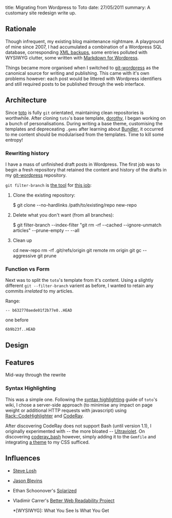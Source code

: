 title: Migrating from Wordpress to Toto
date: 27/05/2011
summary: A customary site redesign write up.

## Rationale

Though infrequent, my existing blog maintenance nightmare. A playground of mine
since 2007, I had accumulated a combination of a Wordpress SQL database,
corresponding [XML backups][wpexport], some entries polluted with WYSIWYG
clutter, some written with [Markdown for Wordpress][md4wp].

Things became more organised when I switched to [git-wordpress][] as the
canonical source for writing and publishing. This came with it's own problems
however: each post would be littered with Wordpress identifiers and still
required posts to be published through the web interface.

## Architecture

Since [toto][] is fully `git` orientated, maintaining clean repositories is
worthwhile. After cloning `toto`'s base template, [dorothy][], I began working
on a bunch of personalisations. During writing a base theme, customising the
templates and depreceating `.gems` after learning about [Bundler][], it occurred
to me content should be modularised from the templates. Time to kill some
entropy!

### Rewriting history

I have a mass of unfinished draft posts in Wordpress. The first job was to
begin a fresh repository that retained the content and history of the drafts in
my [git-wordpress][] repository.

`git filter-branch` is [the tool][gfb1] for [this job][gfb2]:

1. Clone the existing repository:

    $ git clone --no-hardlinks /path/to/existing/repo new-repo

2. Delete what you don't want (from all branches):

    $ git filter-branch --index-filter "git rm -rf --cached --ignore-unmatch
        articles" --prune-empty -- --all 

3. Clean up
    
    cd new-repo
    rm -rf .git/refs/origin
    git remote rm origin
    git gc --aggressive
    git prune

### Function vs Form

Next was to split the `toto`'s template from it's content. Using a slightly
different `git --filter-branch` varient as before, I wanted to retain any
commits *irrelated* to my articles.

Range:

    -- b632770aede01f2b77e0..HEAD

one before

    6b9b23f..HEAD

## Design

## Features

Mid-way through the rewrite

### Syntax Highlighting

This was a simple one. Following the [syntax highlighting][totohi] guide of
`toto`'s wiki, I chose a server-side approach (to minimise any impact on page
weight or additional HTTP requests with javascript) using
[Rack::CodeHighlighter][] and [CodeRay][].

After discovering CodeRay does not support Bash (until version 1.1), I
originally experimented with -- the more bloated -- [Ultraviolet][]. On
discovering [coderay_bash][] however, simply adding it to the `Gemfile` and
integrating [a theme][coderay-theme] to my CSS sufficed.

## Influences

* [Steve Losh][sjl]
* [Jason Blevins][jblevins]
* Ethan Schoonover's [Solarized][]
* Vladimir Carrer's [Better Web Readability Project][readability]

  [toto]: http://cloudhead.io/toto
  [dorothy]: https://github.com/cloudhead/dorothy
  [Bundler]: http://gembundler.com/
  [sjl]: http://stevelosh.com/blog/2010/01/moving-from-django-to-hyde/
  [jblevins]: http://jblevins.org/log/kindle-dx
  [Solarized]: http://ethanschoonover.com/solarized
  [readability]: https://code.google.com/p/better-web-readability-project/
  [wpexport]: https://github.com/tlvince/scripts/blob/bash/wordpress-export.sh
  [md4wp]: https://wordpress.org/extend/plugins/markdown-for-wordpress-and-bbpress/
  [git-wordpress]: https://github.com/brool/git-wordpress
  [gfb1]: http://airbladesoftware.com/notes/moving-a-subdirectory-into-a-separate-git-repository
  [gfb2]: http://stackoverflow.com/questions/3223053/how-to-remove-old-commits-after-filter-branch
  [totohi]: https://github.com/cloudhead/toto/wiki/Syntax-Highlighting
  [Rack::CodeHighlighter]: https://github.com/wbzyl/rack-codehighlighter
  [CodeRay]: http://coderay.rubychan.de/
  [Ultraviolet]: http://ultraviolet.rubyforge.org/
  [coderay_bash]: https://github.com/pejuko/coderay_bash
  [coderay-theme]: http://localhost:3000/css/coderay.css

  *[WYSIWYG]: What You See Is What You Get
